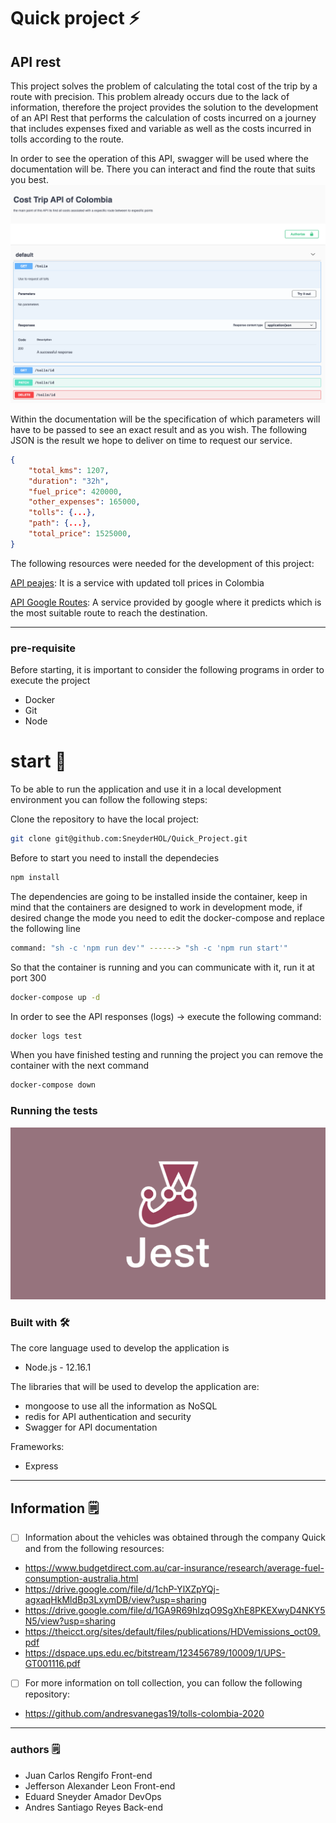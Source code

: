 # Quick project ⚡️
## API rest

This project solves the problem of calculating the total cost of the trip by a route with precision.
This problem already occurs due to the lack of information, therefore the project provides the solution to the
development of an API Rest that performs the calculation of costs incurred on a journey that includes expenses
fixed and variable as well as the costs incurred in tolls according to the route.

In order to see the operation of this API, swagger will be used where the documentation will be. There you can
interact and find the route that suits you best.
![](img/docs.png)

Within the documentation will be the specification of which parameters will have to be passed to see
an exact result and as you wish. The following JSON is the result we hope to deliver on time
to request our service.
``` JSON
{
    "total_kms": 1207,
    "duration": "32h",
    "fuel_price": 420000,
    "other_expenses": 165000,
    "tolls": {...},
    "path": {...},
    "total_price": 1525000,
}
```

The following resources were needed for the development of this project:

[API peajes](https://api-tolls.herokuapp.com/api-docs): It is a service with updated toll prices
in Colombia


[API Google Routes](https://developers.google.com/maps): A service provided by google where it predicts
which is the most suitable route to reach the destination.

---

### pre-requisite
Before starting, it is important to consider the following programs in order to execute the project
  - Docker
  - Git
  - Node


# start 🚀
To be able to run the application and use it in a local development environment you can follow
the following steps:

Clone the repository to have the local project:
``` sh
git clone git@github.com:SneyderHOL/Quick_Project.git
```
Before to start you need to install the dependecies
``` sh
npm install
```

The dependencies are going to be installed inside the container, keep in mind that the containers
are designed to work in development mode, if desired change the mode you need to edit the
docker-compose and replace the following line
``` sh
command: "sh -c 'npm run dev'" ------> "sh -c 'npm run start'"
```

So that the container is running and you can communicate with it, run it at port 300
``` sh
docker-compose up -d
```

In order to see the API responses (logs) -> execute the following command:
``` sh
docker logs test
```


When you have finished testing and running the project you can remove the container with the
next command
``` sh
docker-compose down
```


### Running the tests
![](img/testingJS.png)

### Built with 🛠️
The core language used to develop the application is
- Node.js - 12.16.1

The libraries that will be used to develop the application are:
- mongoose to use all the information as NoSQL
- redis for API authentication and security
- Swagger for API documentation

Frameworks:
- Express

---------

## Information 🗒
- [ ]  Information about the vehicles was obtained through the company Quick and from the following resources:
-  https://www.budgetdirect.com.au/car-insurance/research/average-fuel-consumption-australia.html
-  https://drive.google.com/file/d/1chP-YlXZpYQj-agxaqHkMldBp3LxymDB/view?usp=sharing
-  https://drive.google.com/file/d/1GA9R69hIzqO9SgXhE8PKEXwyD4NKY5N5/view?usp=sharing
-  https://theicct.org/sites/default/files/publications/HDVemissions_oct09.pdf
-  https://dspace.ups.edu.ec/bitstream/123456789/10009/1/UPS-GT001116.pdf


- [ ]  For more information on toll collection, you can follow the following repository:
-  https://github.com/andresvanegas19/tolls-colombia-2020


------
### authors 🗒
- Juan Carlos Rengifo Front-end
- Jefferson Alexander Leon Front-end
- Eduard Sneyder Amador DevOps
- Andres Santiago Reyes Back-end
